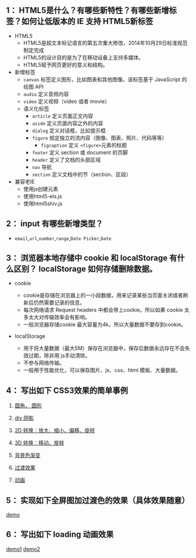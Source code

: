 ## 1： HTML5是什么？有哪些新特性？有哪些新增标签？如何让低版本的 IE 支持 HTML5新标签
- HTML5
    - HTML5是超文本标记语言的第五次重大修改，2014年10月29日标准规范制定完成
    - HTML5的设计目的是为了在移动设备上支持多媒体。
    - HTML5赋予网页更好的意义和结构。
- 新增标签
    - `canvas` 标签定义图形，比如图表和其他图像。该标签基于 JavaScript 的绘图 API
    - `audio` 定义音频内容
    - `video` 定义视频（video 或者 movie）
    - 语义化标签
        - `article` 定义页面正文内容
        - `aside` 定义页面内容之外的内容
        - `dialog` 定义对话框，比如提示框
        - `figure` 规定独立的流内容（图像、图表、照片、代码等等）
            - `figcaption` 定义 `<figure>`元素的标题
        - `footer` 定义 section 或 document 的页脚
        - `header` 定义了文档的头部区域
        - `nav` 导航
        - `section` 定义文档中的节（section、区段）
- 兼容老IE
    - 使用js创建元素
    - 使用html5-els.js
    - 使用html5shiv.js

## 2： input 有哪些新增类型？
- `email`,`url`,`number`,`range`,`Date Picker`,`Date`


## 3： 浏览器本地存储中 cookie 和 localStorage 有什么区别？ localStorage 如何存储删除数据。
- cookie
    - cookie是存储在浏览器上的一小段数据，用来记录某些当页面关闭或者刷新后仍然需要记录的信息。
    - 每次网络请求 Request headers 中都会带上cookie。所以如果 cookie 太多太大对传输效率会有影响。
    - 一般浏览器存储cookie 最大容量为4k，所以大量数据不要存到cookie。

- localStorage
    - 用于将大量数据（最大5M）保存在浏览器中，保存后数据永远存在不会失效过期，除非用 js手动清除。
    - 不参与网络传输。
    - 一般用于性能优化，可以保存图片、js、css、html 模板、大量数据。

## 4： 写出如下 CSS3效果的简单事例
1. [圆角， 圆形](https://a775691134.github.io/task/%E9%AB%98%E7%BA%A7/HTML5&CSS3/border-radius.html)

2. [div 阴影](https://a775691134.github.io/task/%E9%AB%98%E7%BA%A7/HTML5&CSS3/shadow.html)
3. [2D 转换：放大、缩小、偏移、旋转](https://a775691134.github.io/task/%E9%AB%98%E7%BA%A7/HTML5&CSS3/2Dtransform.html)

4. [3D 转换：移动、旋转](https://a775691134.github.io/task/%E9%AB%98%E7%BA%A7/HTML5&CSS3/3Dtransform.html)

5. [背景色渐变](https://a775691134.github.io/task/%E9%AB%98%E7%BA%A7/HTML5&CSS3/gradient.html)

6. [过渡效果](https://a775691134.github.io/task/%E9%AB%98%E7%BA%A7/HTML5&CSS3/transtion.html)

7. [动画](https://a775691134.github.io/task/%E9%AB%98%E7%BA%A7/HTML5&CSS3/animation.html)


## 5： 实现如下全屏图加过渡色的效果（具体效果随意）
[demo](https://a775691134.github.io/task/%E9%AB%98%E7%BA%A7/HTML5&CSS3/demo1.html)


## 6： 写出如下 loading 动画效果 
[demo1](https://a775691134.github.io/task/%E9%AB%98%E7%BA%A7/HTML5&CSS3/demo2.html)
[demo2](https://a775691134.github.io/task/%E9%AB%98%E7%BA%A7/HTML5&CSS3/demo3.html)